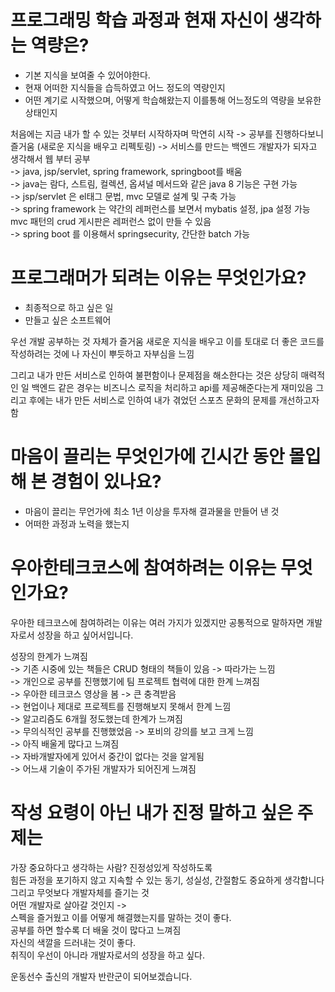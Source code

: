 # 프로그래밍 학습 과정과 현재 자신이 생각하는 역량은?    
* 기본 지식을 보여줄 수 있어야한다.       
* 현재 어떠한 지식들을 습득하였고 어느 정도의 역량인지     
* 어떤 계기로 시작했으며, 어떻게 학습해왔는지 이를통해 어느정도의 역량을 보유한 상태인지      
  
처음에는 지금 내가 할 수 있는 것부터 시작하자며 막연히 시작 
-> 공부를 진행하다보니 즐거움 (새로운 지식을 배우고 리펙토링) 
-> 서비스를 만드는 백엔드 개발자가 되자고 생각해서 웹 부터 공부     
-> java, jsp/servlet, spring framework, springboot를 배움        
-> java는 람다, 스트림, 컬렉션, 옵셔널 메서드와 같은 java 8 기능은 구현 가능         
-> jsp/servlet 은 el태그 문법, mvc 모델로 설계 및 구축 가능         
-> spring framework 는 약간의 레퍼런스를 보면서 mybatis 설정, jpa 설정 가능 mvc 패턴의 crud 게시판은 레퍼런스 없이 만들 수 있음        
-> spring boot 를 이용해서 springsecurity, 간단한 batch 가능 

# 프로그래머가 되려는 이유는 무엇인가요?
* 최종적으로 하고 싶은 일
* 만들고 싶은 소프트웨어  

우선 개발 공부하는 것 자체가 즐거움
새로운 지식을 배우고 이를 토대로 더 좋은 코드를 작성하려는 것에 나 자신이 뿌듯하고 자부심을 느낌

그리고 내가 만든 서비스로 인하여 불편함이나 문제점을 해소한다는 것은 상당히 매력적인 일 
백엔드 같은 경우는 비즈니스 로직을 처리하고 api를 제공해준다는게 재미있음 
그리고 후에는 내가 만든 서비스로 인하여 내가 겪었던 스포츠 문화의 문제를 개선하고자함 

# 마음이 끌리는 무엇인가에 긴시간 동안 몰입해 본 경험이 있나요?
* 마음이 끌리는 무언가에 최소 1년 이상을 투자해 결과물을 만들어 낸 것 
* 어떠한 과정과 노력을 했는지 

# 우아한테크코스에 참여하려는 이유는 무엇인가요?
우아한 테크코스에 참여하려는 이유는 여러 가지가 있겠지만 공통적으로 말하자면 개발자로서 성장을 하고 싶어서입니다.    
    
성장의 한계가 느껴짐     
	-> 기존 시중에 있는 책들은 CRUD 형태의 책들이 있음 -> 따라가는 느낌     
	-> 개인으로 공부를 진행했기에 팀 프로젝트 협력에 대한 한계 느껴짐      
	-> 우아한 테크코스 영상을 봄 -> 큰 충격받음     
	-> 현업이나 제대로 프로젝트를 진행해보지 못해서 한계 느낌     
	-> 알고리즘도 6개월 정도했는데 한계가 느껴짐      
	-> 무의식적인 공부를 진행했었음 -> 포비의 강의를 보고 크게 느낌     
	-> 아직 배울게 많다고 느껴짐     
	-> 자바개발자에게 있어서 중간이 없다는 것을 알게됨       
	-> 어느새 기술이 주가된 개발자가 되어진게 느껴짐      
     
# 작성 요령이 아닌 내가 진정 말하고 싶은 주제는     
가장 중요하다고 생각하는 사람? 진정성있게 작성하도록       
힘든 과정을 포기하지 않고 지속할 수 있는 동기, 성실성, 간절함도 중요하게 생각합니다      
그리고 무엇보다 개발자체를 즐기는 것       
어떤 개발자로 살아갈 것인지 ->         
스펙을 즐거웠고 이를 어떻게 해결했는지를 말하는 것이 좋다.        
공부를 하면 할수록 더 배울 것이 많다고 느껴짐        
자신의 색깔을 드러내는 것이 좋다.            
취직이 우선이 아니라 개발자로서의 성장을 하고 싶다.         
  
운동선수 출신의 개발자 반란군이 되어보겠습니다.   
 
